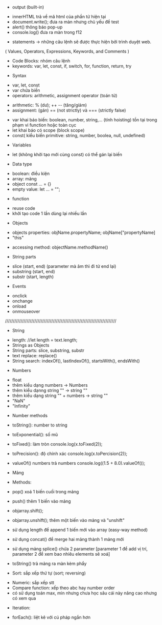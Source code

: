 * output (built-in)
- innerHTML trả về mã html của phần tử hiện tại
- document.write(); đưa ra màn nhưng chủ yếu để test
- alert() thông báo pop-up
- console.log() đưa ra màn trong f12

* statements
-> những câu lệnh sẽ được thực hiện bởi trình duyệt web.

( Values, Operators, Expressions, Keywords, and Comments )

- Code Blocks: nhóm câu lệnh
- keywords: var, let, const, if, switch, for, function, return, try

* Syntax
- var, let, const
- var chứa biến 
- operators: arithmetic, assignment operator (toán tử)
+ arithmetic: % (dư); ++ -- (tăng/giảm)
+ assignment: (gán) 
== (not strictly) và === (strictly false)

- var khai báo biến: boolean, number, string,... (tính hoisting) tồn tại trong phạm vi function hoặc toàn cục
- let khai báo có scope (block scope)
- const( kiểu biến primitive: string, number, boolea, null, undefined)

* Variables
- let (không khởi tạo mới cùng const) có thể gán lại biến
 
* Data type
- boolean: điều kiện
- array: mảng
- object const ... = {}
- empty value: let ... = "";

* function 
- reuse code
- khởi tạo code 1 lần dùng lại nhiều lần

* Objects
- objects properties: objName.propertyName; objName["propertyName]
- "this"
+ accessing method: objectName.methodName()
- String parts 
+ slice (start, end) (parameter mà âm thì đi từ end lại)
+ substring (start, end)
+ substr (start, length)


* Events
- onclick
- onchange
- onload
- onmouseover

////////////////////////////////////////////////////////////////////////
* String 
- length: //let length = text.length;
- Strings as Objects
- String parts: slice, substring, substr
- text replace: replace()
- String search: indexOf(), lastIndexOf(), startsWith(), endsWith()

* Numbers
- float
- thêm kiểu dạng numbers -> Numbers
- thêm kiểu dạnng string "" -> string ""
- thêm kiểu dạng string "" + numbers -> string ""
- "NaN"
- "Infinity"

* Number methods
- toString(): number to string
- toExponential(): số mũ
- toFixed(): làm tròn console.log(x.toFixed(2));
- toPrecision(): độ chính xác console.log(x.toPercision(2));

- valueOf() numbers trả numbers console.log((1.5 + 8.0).valueOf());

* Mảng
- Methods:
+ pop() xoá 1 biến cuối trong mảng
+ push() thêm 1 biến vào mảng
+ objarray.shift();
+ objarray.unshift(); thêm một biến vào mảng và "unshift"

+ sử dụng length để append 1 biến mới vào array (easy-way method)

+ sử dụng concat() để merge hai mảng thành 1 mảng mới

+ sử dụng mảng splice() chứa 2 parameter [parameter 1 để add vị trí, parameter 2 để xem bao nhiêu elements sẽ xoá]

+ toString() trả mảng ra màn kèm phẩy

- Sort: sắp xếp thứ tự (sort; reversing)
+ Numeric: sắp xếp stt
+ Compare function: xếp theo abc hay number order
+ có sử dụng toán max, min nhưng chưa học sâu cái này nâng cao nhưng có xem qua


- Iteration: 
+ forEach(): liệt kê với cú pháp ngắn hơn
